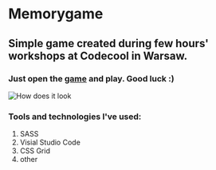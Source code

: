 # Memorygame
## Simple game created during few hours' workshops at Codecool in Warsaw.
### Just open the [game](https://kakuliniec.github.io/memorygame) and play. Good luck :)


![How does it look](https://github.com/kakuliniec/memorygame/blob/main/src/assets/img/screenshot.PNG)

### Tools and technologies I've used:
1. SASS
2. Visial Studio Code
3. CSS Grid
3. other
